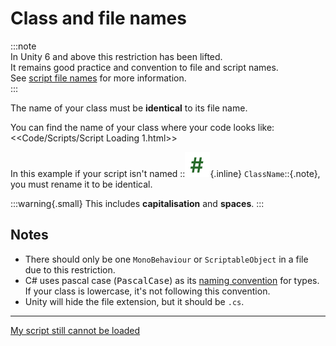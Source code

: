 # Class and file names

:::note  
In Unity 6 and above this restriction has been lifted.  
It remains good practice and convention to file and script names.  
See [script file names](https://docs.unity3d.com/Manual/naming-scripts.html) for more information.  
:::

The name of your class must be **identical** to its file name.  

You can find the name of your class where your code looks like:  
<<Code/Scripts/Script Loading 1.html>>

In this example if your script isn't named ::![Script Icon](script-icon.svg){.inline} `ClassName`::{.note}, you must rename it to be identical.  

:::warning{.small}
This includes **capitalisation** and **spaces**.
:::  

## Notes
- There should only be one `MonoBehaviour` or `ScriptableObject` in a file due to this restriction.  
- C# uses pascal case (<kbd>PascalCase</kbd>) as its [naming convention](https://learn.microsoft.com/en-us/dotnet/csharp/fundamentals/coding-style/identifier-names#naming-conventions) for types. If your class is lowercase, it's not following this convention.
- Unity will hide the file extension, but it should be `.cs`.


---  
[My script still cannot be loaded](Console%20Errors.md)
